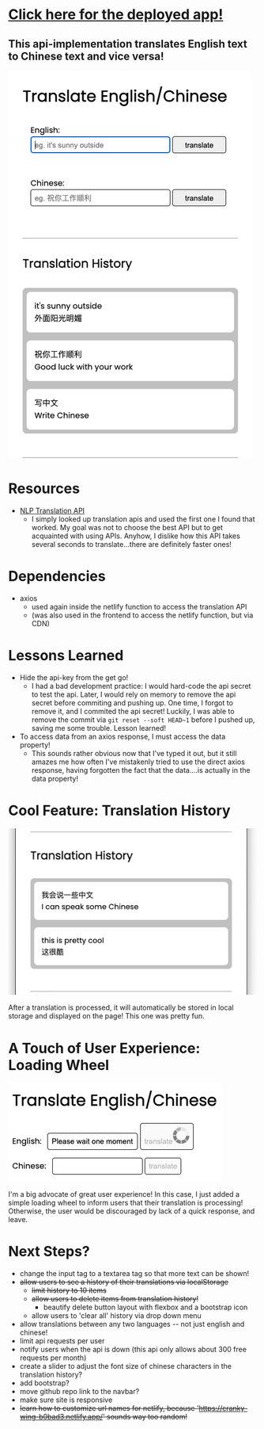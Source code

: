 # [Click here for the deployed app!](https://translate-api.netlify.app/)

## This api-implementation translates English text to Chinese text and vice versa!

![main](./github_images/main.png)

# Resources

- [NLP Translation API](https://rapidapi.com/gofitech/api/nlp-translation/)
  - I simply looked up translation apis and used the first one I found that worked. My goal was not to choose the best API but to get acquainted with using APIs. Anyhow, I dislike how this API takes several seconds to translate...there are definitely faster ones!

# Dependencies

- axios
  - used again inside the netlify function to access the translation API
  - (was also used in the frontend to access the netlify function, but via CDN)

# Lessons Learned

- Hide the api-key from the get go!
  - I had a bad development practice: I would hard-code the api secret to test the api. Later, I would rely on memory to remove the api secret before commiting and pushing up. One time, I forgot to remove it, and I commited the api secret! Luckily, I was able to remove the commit via `git reset --soft HEAD~1` before I pushed up, saving me some trouble. Lesson learned!
- To access data from an axios response, I must access the data property!
  - This sounds rather obvious now that I've typed it out, but it still amazes me how often I've mistakenly tried to use the direct axios response, having forgotten the fact that the data....is actually in the data property!

# Cool Feature: Translation History

![translation history](./github_images/translation-history.png)

After a translation is processed, it will automatically be stored in local storage and displayed on the page! This one was pretty fun.

# A Touch of User Experience: Loading Wheel

![loading wheel](./github_images/loading.png)

I'm a big advocate of great user experience! In this case, I just added a simple loading wheel to inform users that their translation is processing! Otherwise, the user would be discouraged by lack of a quick response, and leave.

# Next Steps?

- change the input tag to a textarea tag so that more text can be shown!
- ~~allow users to see a history of their translations via localStorage~~
  - ~~limit history to 10 items~~
  - ~~allow users to delete items from translation history!~~
    - beautify delete button layout with flexbox and a bootstrap icon
  - allow users to 'clear all' history via drop down menu
- allow translations between any two languages -- not just english and chinese!
- limit api requests per user
- notify users when the api is down (this api only allows about 300 free requests per month)
- create a slider to adjust the font size of chinese characters in the translation history?
- add bootstrap?
- move github repo link to the navbar?
- make sure site is responsive
- ~~learn how to customize url names for netlify, because 'https://cranky-wing-b0bad3.netlify.app/' sounds way too random!~~
